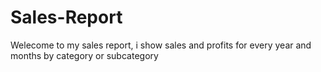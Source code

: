 # Sales-Report
Welecome to my sales report, i show sales and profits for every year and months by category or subcategory
